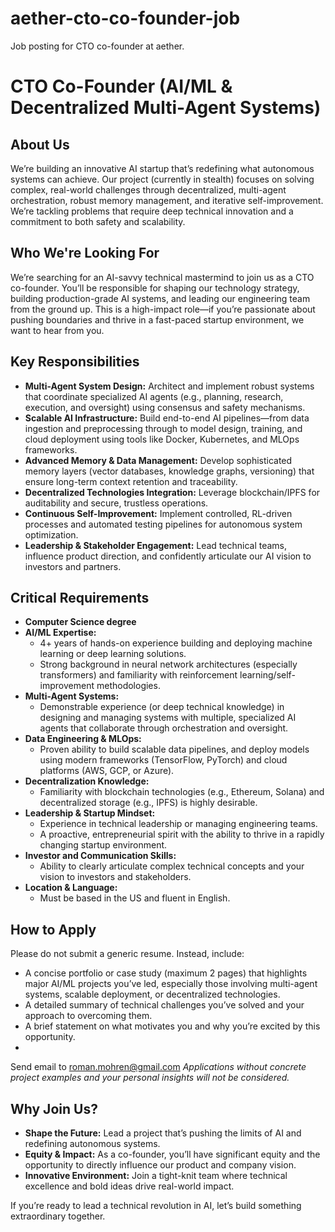 # aether-cto-co-founder-job
Job posting for CTO co-founder at aether.

# CTO Co-Founder (AI/ML & Decentralized Multi-Agent Systems)

## About Us
We’re building an innovative AI startup that’s redefining what autonomous systems can achieve. Our project (currently in stealth) focuses on solving complex, real-world challenges through decentralized, multi-agent orchestration, robust memory management, and iterative self-improvement. We’re tackling problems that require deep technical innovation and a commitment to both safety and scalability.

## Who We're Looking For
We’re searching for an AI-savvy technical mastermind to join us as a CTO co-founder. You’ll be responsible for shaping our technology strategy, building production-grade AI systems, and leading our engineering team from the ground up. This is a high-impact role—if you’re passionate about pushing boundaries and thrive in a fast-paced startup environment, we want to hear from you.

## Key Responsibilities
- **Multi-Agent System Design:** Architect and implement robust systems that coordinate specialized AI agents (e.g., planning, research, execution, and oversight) using consensus and safety mechanisms.
- **Scalable AI Infrastructure:** Build end-to-end AI pipelines—from data ingestion and preprocessing through to model design, training, and cloud deployment using tools like Docker, Kubernetes, and MLOps frameworks.
- **Advanced Memory & Data Management:** Develop sophisticated memory layers (vector databases, knowledge graphs, versioning) that ensure long-term context retention and traceability.
- **Decentralized Technologies Integration:** Leverage blockchain/IPFS for auditability and secure, trustless operations.
- **Continuous Self-Improvement:** Implement controlled, RL-driven processes and automated testing pipelines for autonomous system optimization.
- **Leadership & Stakeholder Engagement:** Lead technical teams, influence product direction, and confidently articulate our AI vision to investors and partners.

## Critical Requirements
- **Computer Science degree**
- **AI/ML Expertise:**  
  - 4+ years of hands-on experience building and deploying machine learning or deep learning solutions.
  - Strong background in neural network architectures (especially transformers) and familiarity with reinforcement learning/self-improvement methodologies.
- **Multi-Agent Systems:**  
  - Demonstrable experience (or deep technical knowledge) in designing and managing systems with multiple, specialized AI agents that collaborate through orchestration and oversight.
- **Data Engineering & MLOps:**  
  - Proven ability to build scalable data pipelines, and deploy models using modern frameworks (TensorFlow, PyTorch) and cloud platforms (AWS, GCP, or Azure).
- **Decentralization Knowledge:**  
  - Familiarity with blockchain technologies (e.g., Ethereum, Solana) and decentralized storage (e.g., IPFS) is highly desirable.
- **Leadership & Startup Mindset:**  
  - Experience in technical leadership or managing engineering teams.
  - A proactive, entrepreneurial spirit with the ability to thrive in a rapidly changing startup environment.
- **Investor and Communication Skills:**  
  - Ability to clearly articulate complex technical concepts and your vision to investors and stakeholders.
- **Location & Language:**  
  - Must be based in the US and fluent in English.

## How to Apply
Please do not submit a generic resume. Instead, include:
- A concise portfolio or case study (maximum 2 pages) that highlights major AI/ML projects you’ve led, especially those involving multi-agent systems, scalable deployment, or decentralized technologies.
- A detailed summary of technical challenges you’ve solved and your approach to overcoming them.
- A brief statement on what motivates you and why you’re excited by this opportunity.
- 
Send email to roman.mohren@gmail.com
*Applications without concrete project examples and your personal insights will not be considered.*

## Why Join Us?
- **Shape the Future:** Lead a project that’s pushing the limits of AI and redefining autonomous systems.
- **Equity & Impact:** As a co-founder, you’ll have significant equity and the opportunity to directly influence our product and company vision.
- **Innovative Environment:** Join a tight-knit team where technical excellence and bold ideas drive real-world impact.

If you’re ready to lead a technical revolution in AI, let’s build something extraordinary together.
